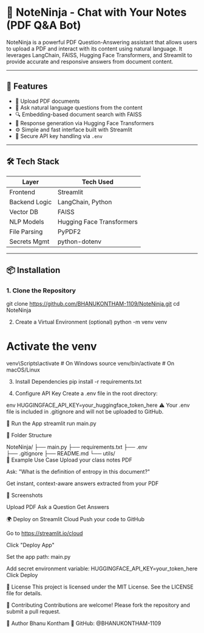 # 🧠 NoteNinja - Chat with Your Notes (PDF Q&A Bot)

NoteNinja is a powerful PDF Question-Answering assistant that allows users to upload a PDF and interact with its content using natural language. It leverages LangChain, FAISS, Hugging Face Transformers, and Streamlit to provide accurate and responsive answers from document content.

---

## 🚀 Features

- 📄 Upload PDF documents
- 🤖 Ask natural language questions from the content
- 🔍 Embedding-based document search with FAISS
- 🧠 Response generation via Hugging Face Transformers
- ⚙️ Simple and fast interface built with Streamlit
- 🔐 Secure API key handling via `.env`

---

## 🛠️ Tech Stack

| Layer         | Tech Used                     |
|---------------|-------------------------------|
| Frontend      | Streamlit                     |
| Backend Logic | LangChain, Python             |
| Vector DB     | FAISS                         |
| NLP Models    | Hugging Face Transformers     |
| File Parsing  | PyPDF2                        |
| Secrets Mgmt  | python-dotenv                 |

---

## 📦 Installation

### 1. Clone the Repository

git clone https://github.com/BHANUKONTHAM-1109/NoteNinja.git
cd NoteNinja

2. Create a Virtual Environment (optional)
python -m venv venv
# Activate the venv
venv\Scripts\activate     # On Windows
source venv/bin/activate  # On macOS/Linux

3. Install Dependencies
pip install -r requirements.txt

4. Configure API Key
Create a .env file in the root directory:

env
HUGGINGFACE_API_KEY=your_huggingface_token_here
⚠️ Your .env file is included in .gitignore and will not be uploaded to GitHub.

🚀 Run the App
streamlit run main.py

📁 Folder Structure

NoteNinja/
├── main.py
├── requirements.txt
├── .env               
├── .gitignore
├── README.md
└── utils/              
💬 Example Use Case
Upload your class notes PDF

Ask: "What is the definition of entropy in this document?"

Get instant, context-aware answers extracted from your PDF

📸 Screenshots


Upload PDF	Ask a Question	Get Answers

🌍 Deploy on Streamlit Cloud
Push your code to GitHub

Go to https://streamlit.io/cloud

Click "Deploy App"

Set the app path: main.py

Add secret environment variable:
HUGGINGFACE_API_KEY=your_token_here
Click Deploy

📄 License
This project is licensed under the MIT License. See the LICENSE file for details.

🤝 Contributing
Contributions are welcome!
Please fork the repository and submit a pull request.

👤 Author
Bhanu Kontham
🔗 GitHub: @BHANUKONTHAM-1109

